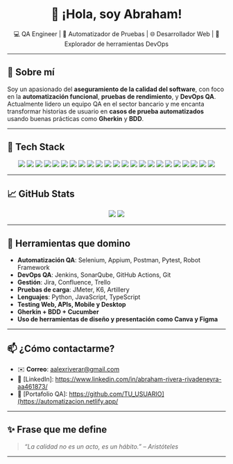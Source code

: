 <h1 align="center">👋 ¡Hola, soy Abraham!</h1>
<p align="center">
💻 QA Engineer | 🧪 Automatizador de Pruebas | 🌐 Desarrollador Web | 🚀 Explorador de herramientas DevOps
</p>

---

## 🧠 Sobre mí

Soy un apasionado del **aseguramiento de la calidad del software**, con foco en la **automatización funcional**, **pruebas de rendimiento**, y **DevOps QA**. Actualmente lidero un equipo QA en el sector bancario y me encanta transformar historias de usuario en **casos de prueba automatizados** usando buenas prácticas como **Gherkin** y **BDD**.

---

## 🧰 Tech Stack

<p align="center">
  <img src="https://img.shields.io/badge/HTML5-E34F26?style=for-the-badge&logo=html5&logoColor=white"/>
  <img src="https://img.shields.io/badge/CSS3-1572B6?style=for-the-badge&logo=css3&logoColor=white"/>
  <img src="https://img.shields.io/badge/JavaScript-F7DF1E?style=for-the-badge&logo=javascript&logoColor=black"/>
  <img src="https://img.shields.io/badge/Python-3776AB?style=for-the-badge&logo=python&logoColor=white"/>
  <img src="https://img.shields.io/badge/TypeScript-3178C6?style=for-the-badge&logo=typescript&logoColor=white"/>
  <img src="https://img.shields.io/badge/Selenium-43B02A?style=for-the-badge&logo=selenium&logoColor=white"/>
  <img src="https://img.shields.io/badge/Appium-6440C7?style=for-the-badge&logo=appium&logoColor=white"/>
  <img src="https://img.shields.io/badge/Node.js-339933?style=for-the-badge&logo=nodedotjs&logoColor=white"/>
  <img src="https://img.shields.io/badge/Bootstrap-7952B3?style=for-the-badge&logo=bootstrap&logoColor=white"/>
  <img src="https://img.shields.io/badge/React-20232A?style=for-the-badge&logo=react&logoColor=61DAFB"/>
  <img src="https://img.shields.io/badge/Netlify-00C7B7?style=for-the-badge&logo=netlify&logoColor=white"/>
  <img src="https://img.shields.io/badge/Canva-00C4CC?style=for-the-badge&logo=canva&logoColor=white"/>
  <img src="https://img.shields.io/badge/Trello-0052CC?style=for-the-badge&logo=trello&logoColor=white"/>
  <img src="https://img.shields.io/badge/Android-3DDC84?style=for-the-badge&logo=android&logoColor=white"/>
  <img src="https://img.shields.io/badge/iOS-000000?style=for-the-badge&logo=apple&logoColor=white"/>
  <img src="https://img.shields.io/badge/Jira-0052CC?style=for-the-badge&logo=jira&logoColor=white"/>
  <img src="https://img.shields.io/badge/UFT-Functional%20Testing-blueviolet?style=for-the-badge"/>
  <img src="https://img.shields.io/badge/Kobiton-Mobile%20Testing-8A2BE2?style=for-the-badge"/>
  <img src="https://img.shields.io/badge/Kobiton-Cloud%20Devices-6A5ACD?style=for-the-badge&logo=devices&logoColor=white"/>
  <img src="https://img.shields.io/badge/JMeter-Performance%20Testing-D22128?style=for-the-badge&logo=apache&logoColor=white"/>
  <img src="https://img.shields.io/badge/LoadRunner-Enterprise%20Testing-007396?style=for-the-badge"/>
  <img src="https://img.shields.io/badge/k6-Load%20Testing-7D64FF?style=for-the-badge&logo=k6&logoColor=white"/>
  <img src="https://img.shields.io/badge/Artillery-Performance%20CLI-F03C2E?style=for-the-badge"/>
  

</p>

---

## 📈 GitHub Stats

<p align="center">
  <img src="https://github-readme-stats.vercel.app/api?username=aariverar&show_icons=true&theme=tokyonight"/>
  <img src="https://github-readme-stats.vercel.app/api/top-langs/?username=aariverar&layout=compact&theme=tokyonight"/>
</p>

---

## 🔧 Herramientas que domino

- **Automatización QA**: Selenium, Appium, Postman, Pytest, Robot Framework
- **DevOps QA**: Jenkins, SonarQube, GitHub Actions, Git
- **Gestión**: Jira, Confluence, Trello
- **Pruebas de carga**: JMeter, K6, Artillery
- **Lenguajes**: Python, JavaScript, TypeScript
- **Testing Web, APIs, Mobile y Desktop**
- **Gherkin + BDD + Cucumber**
- **Uso de herramientas de diseño y presentación como Canva y Figma**

---

## 📫 ¿Cómo contactarme?

- ✉️ **Correo**: aalexriverar@gmail.com 
- 💼 [LinkedIn]: https://www.linkedin.com/in/abraham-rivera-rivadeneyra-aa461873/
- 🧪 [Portafolio QA]: https://github.com/TU_USUARIO](https://automatizacion.netlify.app/

---

## ✨ Frase que me define

> *“La calidad no es un acto, es un hábito.” – Aristóteles*

---

